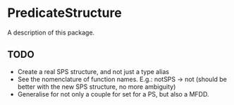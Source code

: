 # PredicateStructure

A description of this package.

## TODO

- Create a real SPS structure, and not just a type alias
- See the nomenclature of function names. E.g.: notSPS -> not (should be better with the new SPS structure, no more ambiguity)
- Generalise for not only a couple for set for a PS, but also a MFDD.

